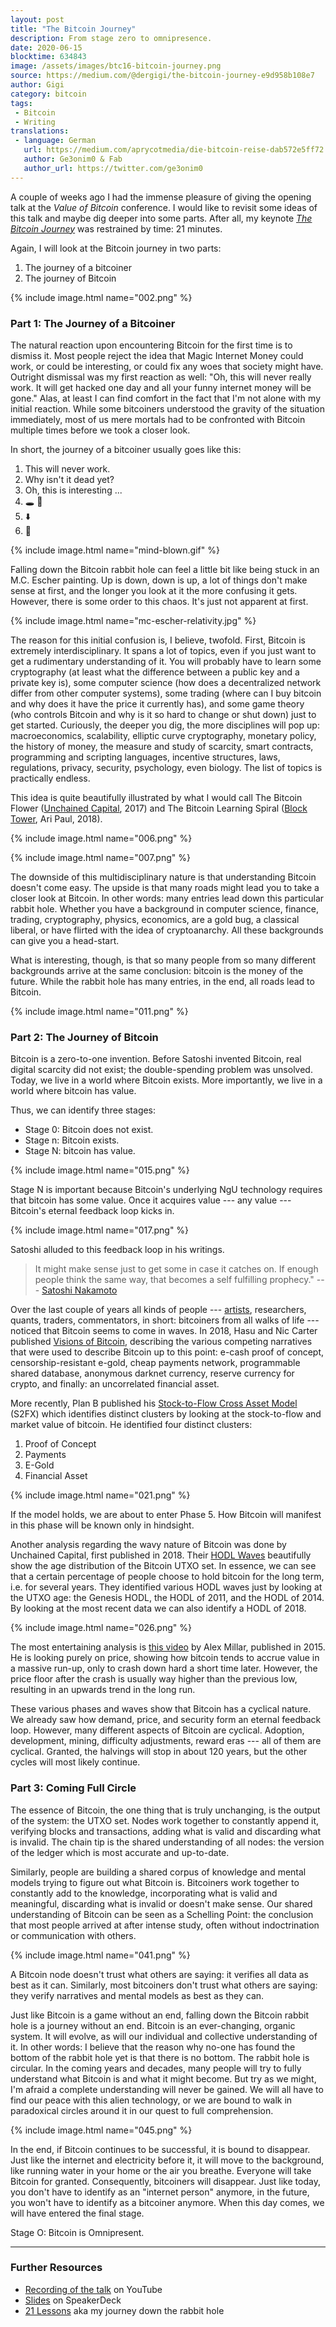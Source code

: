 ```yaml
---
layout: post
title: "The Bitcoin Journey"
description: From stage zero to omnipresence.
date: 2020-06-15
blocktime: 634843
image: /assets/images/btc16-bitcoin-journey.png
source: https://medium.com/@dergigi/the-bitcoin-journey-e9d958b108e7
author: Gigi
category: bitcoin
tags:
 - Bitcoin
 - Writing
translations:
 - language: German
   url: https://medium.com/aprycotmedia/die-bitcoin-reise-dab572e5ff72
   author: Ge3onim0 & Fab
   author_url: https://twitter.com/ge3onim0
---
```


A couple of weeks ago I had the immense pleasure of giving the opening
talk at the *Value of Bitcoin* conference. I would like to revisit some
ideas of this talk and maybe dig deeper into some parts. After all, my
keynote [*The Bitcoin Journey*](https://youtu.be/qVuFX0LkNDQ) was
restrained by time: 21 minutes.

Again, I will look at the Bitcoin journey in two parts:

1.  The journey of a bitcoiner
2.  The journey of Bitcoin

{% include image.html name="002.png" %}

### Part 1: The Journey of a Bitcoiner

The natural reaction upon encountering Bitcoin for the first time is to
dismiss it. Most people reject the idea that Magic Internet Money could
work, or could be interesting, or could fix any woes that society might
have. Outright dismissal was my first reaction as well: "Oh, this will
never really work. It will get hacked one day and all your funny
internet money will be gone." Alas, at least I can find comfort in the
fact that I'm not alone with my initial reaction. While some bitcoiners
understood the gravity of the situation immediately, most of us mere
mortals had to be confronted with Bitcoin multiple times before we took
a closer look.

In short, the journey of a bitcoiner usually goes like this:

1.  This will never work.
2.  Why isn't it dead yet?
3.  Oh, this is interesting ...
4.  🕳️ 🐇
5.  ⬇️
6.  🤯

{% include image.html name="mind-blown.gif" %}

Falling down the Bitcoin rabbit hole can feel a little bit like being
stuck in an M.C. Escher painting. Up is down, down is up, a lot of
things don't make sense at first, and the longer you look at it the more
confusing it gets. However, there is some order to this chaos. It's just
not apparent at first.

{% include image.html name="mc-escher-relativity.jpg" %}

The reason for this initial confusion is, I believe, twofold. First,
Bitcoin is extremely interdisciplinary. It spans a lot of topics, even
if you just want to get a rudimentary understanding of it. You will
probably have to learn some cryptography (at least what the difference
between a public key and a private key is), some computer science (how
does a decentralized network differ from other computer systems), some
trading (where can I buy bitcoin and why does it have the price it
currently has), and some game theory (who controls Bitcoin and why is it
so hard to change or shut down) just to get started. Curiously, the
deeper you dig, the more disciplines will pop up: macroeconomics,
scalability, elliptic curve cryptography, monetary policy, the history
of money, the measure and study of scarcity, smart contracts,
programming and scripting languages, incentive structures, laws,
regulations, privacy, security, psychology, even biology. The list of
topics is practically endless.

This idea is quite beautifully illustrated by what I would call The
Bitcoin Flower ([Unchained
Capital](https://unchained-capital.com/blog/blockchain-spectrum/), 2017)
and The Bitcoin Learning Spiral ([Block
Tower](https://thecryptocurrencyinvestor.files.wordpress.com/2018/05/bt-educationpdf.pdf),
Ari Paul, 2018).

{% include image.html name="006.png" %}

{% include image.html name="007.png" %}

The downside of this multidisciplinary nature is that understanding
Bitcoin doesn't come easy. The upside is that many roads might lead you
to take a closer look at Bitcoin. In other words: many entries lead down
this particular rabbit hole. Whether you have a background in computer
science, finance, trading, cryptography, physics, economics, are a gold
bug, a classical liberal, or have flirted with the idea of
cryptoanarchy. All these backgrounds can give you a head-start.

What is interesting, though, is that so many people from so many
different backgrounds arrive at the same conclusion: bitcoin is the
money of the future. While the rabbit hole has many entries, in the end,
all roads lead to Bitcoin.

{% include image.html name="011.png" %}

### Part 2: The Journey of Bitcoin

Bitcoin is a zero-to-one invention. Before Satoshi invented Bitcoin,
real digital scarcity did not exist; the double-spending problem was
unsolved. Today, we live in a world where Bitcoin exists. More
importantly, we live in a world where bitcoin has value.

Thus, we can identify three stages:

-   Stage 0: Bitcoin does not exist.
-   Stage n: Bitcoin exists.
-   Stage N: bitcoin has value.

{% include image.html name="015.png" %}

Stage N is important because Bitcoin's underlying NgU technology
requires that bitcoin has some value. Once it acquires value --- any
value --- Bitcoin's eternal feedback loop kicks in.

{% include image.html name="017.png" %}

Satoshi alluded to this feedback loop in his writings.

> It might make sense just to get some in case it catches on. If enough
> people think the same way, that becomes a self fulfilling prophecy."
> --- [Satoshi
> Nakamoto](https://satoshi.nakamotoinstitute.org/emails/cryptography/17/)

Over the last couple of years all kinds of people ---
[artists](https://hodlr.rocks/satoshi-series/satoshi-rides-the-waves-of-change-series-of-10/),
researchers, quants, traders, commentators, in short: bitcoiners from
all walks of life --- noticed that Bitcoin seems to come in waves. In
2018, Hasu and Nic Carter published [Visions of
Bitcoin](http://fakehost/@nic__carter/visions-of-bitcoin-4b7b7cbcd24c),
describing the various competing narratives that were used to describe
Bitcoin up to this point: e-cash proof of concept, censorship-resistant
e-gold, cheap payments network, programmable shared database, anonymous
darknet currency, reserve currency for crypto, and finally: an
uncorrelated financial asset.

More recently, Plan B published his [Stock-to-Flow Cross Asset
Model](http://fakehost/@100trillionUSD/bitcoin-stock-to-flow-cross-asset-model-50d260feed12)
(S2FX) which identifies distinct clusters by looking at the
stock-to-flow and market value of bitcoin. He identified four distinct
clusters:

1.  Proof of Concept
2.  Payments
3.  E-Gold
4.  Financial Asset

{% include image.html name="021.png" %}

If the model holds, we are about to enter Phase 5. How Bitcoin will
manifest in this phase will be known only in hindsight.

Another analysis regarding the wavy nature of Bitcoin was done by
Unchained Capital, first published in 2018. Their [HODL
Waves](https://unchained-capital.com/hodlwaves/) beautifully show the
age distribution of the Bitcoin UTXO set. In essence, we can see that a
certain percentage of people choose to hold bitcoin for the long term,
i.e. for several years. They identified various HODL waves just by
looking at the UTXO age: the Genesis HODL, the HODL of 2011, and the
HODL of 2014. By looking at the most recent data we can also identify a
HODL of 2018.

{% include image.html name="026.png" %}

The most entertaining analysis is [this
video](https://youtu.be/XbZ8zDpX2Mg) by Alex Millar, published in 2015.
He is looking purely on price, showing how bitcoin tends to accrue value
in a massive run-up, only to crash down hard a short time later.
However, the price floor after the crash is usually way higher than the
previous low, resulting in an upwards trend in the long run.

These various phases and waves show that Bitcoin has a cyclical nature.
We already saw how demand, price, and security form an eternal feedback
loop. However, many different aspects of Bitcoin are cyclical. Adoption,
development, mining, difficulty adjustments, reward eras --- all of them
are cyclical. Granted, the halvings will stop in about 120 years, but
the other cycles will most likely continue.

### Part 3: Coming Full Circle

The essence of Bitcoin, the one thing that is truly unchanging, is the
output of the system: the UTXO set. Nodes work together to constantly
append it, verifying blocks and transactions, adding what is valid and
discarding what is invalid. The chain tip is the shared understanding of
all nodes: the version of the ledger which is most accurate and
up-to-date.

Similarly, people are building a shared corpus of knowledge and mental
models trying to figure out what Bitcoin is. Bitcoiners work together to
constantly add to the knowledge, incorporating what is valid and
meaningful, discarding what is invalid or doesn't make sense. Our shared
understanding of Bitcoin can be seen as a Schelling Point: the
conclusion that most people arrived at after intense study, often
without indoctrination or communication with others.

{% include image.html name="041.png" %}

A Bitcoin node doesn't trust what others are saying: it verifies all
data as best as it can. Similarly, most bitcoiners don't trust what
others are saying: they verify narratives and mental models as best as
they can.

Just like Bitcoin is a game without an end, falling down the Bitcoin
rabbit hole is a journey without an end. Bitcoin is an ever-changing,
organic system. It will evolve, as will our individual and collective
understanding of it. In other words: I believe that the reason why
no-one has found the bottom of the rabbit hole yet is that there is no
bottom. The rabbit hole is circular. In the coming years and decades,
many people will try to fully understand what Bitcoin is and what it
might become. But try as we might, I'm afraid a complete understanding
will never be gained. We will all have to find our peace with this alien
technology, or we are bound to walk in paradoxical circles around it in
our quest to full comprehension.

{% include image.html name="045.png" %}

In the end, if Bitcoin continues to be successful, it is bound to
disappear. Just like the internet and electricity before it, it will
move to the background, like running water in your home or the air you
breathe. Everyone will take Bitcoin for granted. Consequently,
bitcoiners will disappear. Just like today, you don't have to identify
as an "internet person" anymore, in the future, you won't have to
identify as a bitcoiner anymore. When this day comes, we will have
entered the final stage.

Stage O: Bitcoin is Omnipresent.

---

### Further Resources

- [Recording of the talk](https://youtu.be/qVuFX0LkNDQ) on YouTube
- [Slides](https://speakerdeck.com/dergigi/the-bitcoin-journey) on SpeakerDeck
- [21 Lessons](https://21lessons.com) aka my journey down the rabbit hole
